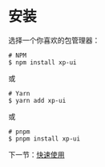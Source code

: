 # 安装

选择一个你喜欢的包管理器：

```shell
# NPM
$ npm install xp-ui
```

或

```shell
# Yarn
$ yarn add xp-ui
```

或

```shell
# pnpm
$ pnpm install xp-ui
```

下一节：[快速使用](#/doc/get-started)
